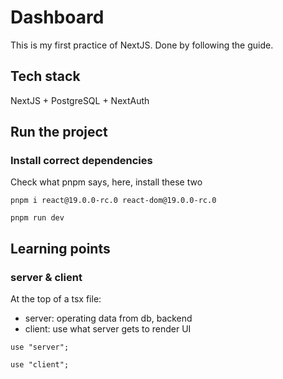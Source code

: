 # Dashboard

This is my first practice of NextJS. Done by following the guide.

## Tech stack

NextJS + PostgreSQL + NextAuth

## Run the project

### Install correct dependencies

Check what pnpm says, here, install these two

```
pnpm i react@19.0.0-rc.0 react-dom@19.0.0-rc.0
```

```
pnpm run dev
```

## Learning points

### server & client

At the top of a tsx file:

- server: operating data from db, backend
- client: use what server gets to render UI

```
use "server";
```

```
use "client";
```
